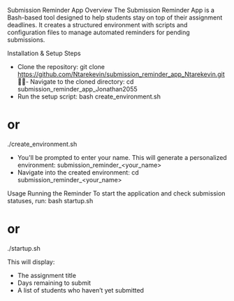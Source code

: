 Submission Reminder App
Overview
The Submission Reminder App is a Bash-based tool designed to help students stay on top of their assignment deadlines. It creates a structured environment with scripts and configuration files to manage automated reminders for pending submissions.

Installation & Setup
Steps
- Clone the repository:
git clone https://github.com/Ntarekevin/submission_reminder_app_Ntarekevin.git
- Navigate to the cloned directory:
cd submission_reminder_app_Jonathan2055
- Run the setup script:
bash create_environment.sh
# or
./create_environment.sh
- You'll be prompted to enter your name. This will generate a personalized environment:
submission_reminder_<your_name>
- Navigate into the created environment:
cd submission_reminder_<your_name>

Usage
Running the Reminder
To start the application and check submission statuses, run:
bash startup.sh
# or
./startup.sh

This will display:
- The assignment title
- Days remaining to submit
- A list of students who haven’t yet submitted
